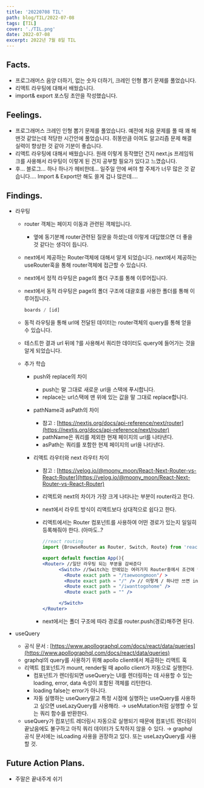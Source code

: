 ```yaml
---
title: '20220708 TIL'
path: blog/TIL/2022-07-08
tags: [TIL]
cover: './TIL.png'
date: 2022-07-08
excerpt: 2022년 7월 8일 TIL
---
```


## Facts.

- 프로그래머스 음양 더하기, 없는 숫자 더하기, 크레인 인형 뽑기 문제를 풀었습니다.
- 리액트 라우팅에 대해서 배웠습니다.
- import& export 포스팅 초안을 작성했습니다.

## Feelings.

- 프로그래머스 크레인 인형 뽑기 문제를 풀었습니다. 예전에 처음 문제를 풀 때 꽤 해맨것 같았는데 적당한 시간안에 풀었습니다. 쥐똥만큼 이여도 알고리즘 문제 해결 실력이 향상한 것 같아 기분이 좋습니다.
- 리액트 라우팅에 대해서 배웠습니다. 원래 이렇게 동작했던 건지 next.js 프레임워크를 사용해서 라우팅이 이렇게 된 건지 공부할 필요가 있다고 느꼈습니다.
- 후… 블로그… 하나 하나가 헤비한데… 일주일 안에 써야 할 주제가 너무 많은 것 같습니다…. Import & Export만 해도 쓸게 겁나 많은데….

## Findings.

- 라우팅

  - router 객체는 페이지 이동과 관련된 객체입니다.
    - 옆에 동기분께 router관련된 질문을 하셨는데 이렇게 대답했으면 더 좋을 것 같다는 생각이 듭니다.
  - next에서 제공하는 Router객체에 대해서 알게 되었습니다. next에서 제공하는 useRouter훅을 통해 router객체에 접근할 수 있습니다.
  - next에서 정적 라우팅은 page의 폴더 구조를 통해 이루어집니다.
  - next에서 동적 라우팅은 page의 폴더 구조에 대괄호를 사용한 폴더를 통해 이루어집니다.
    ```jsx
    boards / [id]
    ```
  - 동적 라우팅을 통해 url에 전달된 데이터는 router객체의 query를 통해 얻을 수 있습니다.
  - 테스트한 결과 url 뒤에 ?를 사용해서 쿼리한 데이터도 query에 들어가는 것을 알게 되었습니다.
  - 추가 학습

    - push와 replace의 차이
      - push는 말 그대로 새로운 url을 스택에 푸시합니다.
      - replace는 url스택에 맨 위에 있는 값을 말 그대로 replace합니다.
    - pathName과 asPath의 차이
      - 참고 : [https://nextjs.org/docs/api-reference/next/router](https://nextjs.org/docs/api-reference/next/router)
      - pathName은 쿼리를 제외한 현재 페이지의 url를 나타낸다.
      - asPath는 쿼리를 포함한 현제 페이지의 url을 나타낸다.
    - 리액트 라우터와 next 라우터 차이

      - 참고 : [https://velog.io/@moony_moon/React-Next-Router-vs-React-Router](https://velog.io/@moony_moon/React-Next-Router-vs-React-Router)
      - 리액트와 next의 차이가 가장 크게 나타나는 부분이 router라고 한다.
      - next에서 라우트 방식이 리액트보다 상대적으로 쉽다고 한다.
      - 리액트에서는 Router 컴포넌트를 사용하여 어떤 경로가 있는지 일일히 등록해줘야 한다. (아마도..?

        ```jsx
        //react routing
        import {BrowseRouter as Router, Switch, Route} from 'react-router-dom'

        export default function App(){
        <Router> //일단 라우팅 되는 부분을 감싸준다
              <Switch> //Switch는 안에있는 여러가지 Router중에서 조건에 만족하는 첫번째 Router를 불러온다.
              	<Route exact path = "/taewoongmoon"/ >
              	<Route exact path = "/" /> // 이렇게 / 하나만 쓰면 index.js 메인페이지를 불러온다.
                <Route exact path = "/iwanttogohome" />
              	<Route exact path = "" />

              </Switch>
        </Router>
        ```

      - next에서는 폴더 구조에 따라 경로를 router.push(경로)해주면 된다.

- useQuery
  - 공식 문서 : [https://www.apollographql.com/docs/react/data/queries](https://www.apollographql.com/docs/react/data/queries)
  - graphql의 query를 사용하기 위해 apollo client에서 제공하는 리액트 훅
  - 리액트 컴포넌트가 mount, render될 때 apollo client가 자동으로 실행한다.
    - 컴포넌트가 렌더링되면 useQuery는 UI를 렌더링하는 데 사용할 수 있는 loading, error, data 속성이 포함된 객체를 리턴한다.
    - loading false는 error가 아니다.
    - 자동 실행하는 useQuery말고 특정 시점에 실행하는 useQuery를 사용하고 싶으면 useLazyQuery를 사용해라. → useMutation처럼 실행할 수 있는 쿼리 함수를 반환한다.
  - useQuery가 컴포넌트 레더링시 자동으로 실행되기 때문에 컴포넌트 렌더링이 끝났음에도 불구하고 아직 쿼리 데이터가 도착하지 않을 수 있다. → graphql 공식 문서에는 isLoading 사용을 권장하고 있다. 또는 useLazyQuery를 사용할 것.

## Future Action Plans.

- 주말은 끝내주게 쉬기
